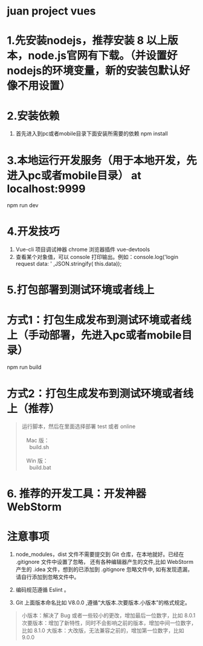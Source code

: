# juan project vues

# 1.先安装nodejs，推荐安装 8 以上版本，node.js官网有下载。（并设置好nodejs的环境变量，新的安装包默认好像不用设置）

# 2.安装依赖
1. 首先进入到pc或者mobile目录下面安装所需要的依赖
npm install

# 3.本地运行开发服务（用于本地开发，先进入pc或者mobile目录） at localhost:9999
npm run dev

# 4.开发技巧
1. Vue-cli 项目调试神器 chrome 浏览器插件  vue-devtools
2. 查看某个对象值，可以 console 打印输出。例如：console.log('login request data: ' ,JSON.stringify( this.data));

# 5.打包部署到测试环境或者线上
# 方式1：打包生成发布到测试环境或者线上（手动部署，先进入pc或者mobile目录）
npm run build

# 方式2：打包生成发布到测试环境或者线上（推荐）
> 运行脚本，然后在里面选择部署 test 或者 online <br><br>
> &nbsp;&nbsp;  Mac 版：<br>
> &nbsp;&nbsp;&nbsp;&nbsp;  build.sh <br><br>
> &nbsp;&nbsp;  Win 版：<br>
> &nbsp;&nbsp;&nbsp;&nbsp;  build.bat

# 6. 推荐的开发工具：开发神器 WebStorm

# 注意事项
1. node_modules，dist 文件不需要提交到 Git 仓库，在本地就好。已经在 .gitignore 文件中设置了忽略，
还有各种编辑器产生的文件,比如 WebStorm 产生的 .idea 文件，想到的已添加到  .gitignore 忽略文件中,
如有发现遗漏，请自行添加到忽略文件中。

2. 编码规范遵循 Eslint 。

3. Git 上面版本命名比如 V8.0.0 ,遵循“大版本.次要版本.小版本”的格式规定。
> 小版本：解决了 Bug 或者一些较小的更改，增加最后一位数字，比如 8.0.1
> 次要版本：增加了新特性，同时不会影响之前的版本，增加中间一位数字，比如 8.1.0
> 大版本：大改版，无法兼容之前的，增加第一位数字，比如 9.0.0